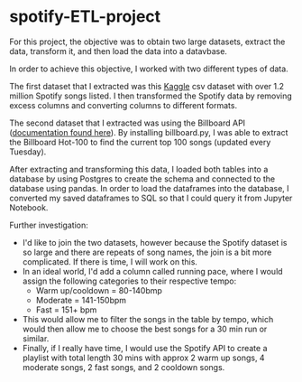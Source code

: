# spotify-ETL-project

For this project, the objective was to obtain two large datasets, extract the data, transform it, and then load the data into a datavbase. 

In order to achieve this objective, I worked with two different types of data. 

The first dataset that I extracted was this [Kaggle](https://www.kaggle.com/rodolfofigueroa/spotify-12m-songs?select=tracks_features.csv) csv dataset with over 1.2 million Spotify songs listed. I then transformed the Spotify data by removing excess columns and converting columns to different formats.

The second dataset that I extracted was using the Billboard API ([documentation found here](https://github.com/guoguo12/billboard-charts)). By installing billboard.py, I was able to extract the Billboard Hot-100 to find the current top 100 songs (updated every Tuesday). 

After extracting and transforming this data, I loaded both tables into a database by using Postgres to create the schema and connected to the database using pandas. In order to load the dataframes into the database, I converted my saved dataframes to SQL so that I could query it from Jupyter Notebook. 

Further investigation:
- I'd like to join the two datasets, however because the Spotify dataset is so large and there are repeats of song names, the join is a bit more complicated. If there is time, I will work on this. 
- In an ideal world, I'd add a column called running pace, where I would assign the following categories to their respective tempo:
  - Warm up/cooldown = 80-140bmp
  - Moderate = 141-150bpm
  - Fast = 151+ bpm
- This would allow me to filter the songs in the table by tempo, which would then allow me to choose the best songs for a 30 min run or similar. 
- Finally, if I really have time, I would use the Spotify API to create a playlist with total length 30 mins with approx 2 warm up songs, 4 moderate songs, 2 fast songs, and 2 cooldown songs. 

